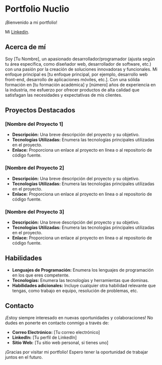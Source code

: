# Portfolio Nuclio

¡Bienvenido a mi portfolio!

Mi [Linkedin](https://www.linkedin.com/in/galvarezm/).

## Acerca de mí

Soy [Tu Nombre], un apasionado desarrollador/programador (ajusta según tu área específica, como diseñador web, desarrollador de software, etc.) con una pasión por la creación de soluciones innovadoras y funcionales. Mi enfoque principal es [tu enfoque principal, por ejemplo, desarrollo web front-end, desarrollo de aplicaciones móviles, etc.]. Con una sólida formación en [tu formación académica] y [número] años de experiencia en la industria, me esfuerzo por ofrecer productos de alta calidad que satisfagan las necesidades y expectativas de mis clientes.

## Proyectos Destacados

### [Nombre del Proyecto 1]

- **Descripción:** Una breve descripción del proyecto y su objetivo.
- **Tecnologías Utilizadas:** Enumera las tecnologías principales utilizadas en el proyecto.
- **Enlace:** Proporciona un enlace al proyecto en línea o al repositorio de código fuente.

### [Nombre del Proyecto 2]

- **Descripción:** Una breve descripción del proyecto y su objetivo.
- **Tecnologías Utilizadas:** Enumera las tecnologías principales utilizadas en el proyecto.
- **Enlace:** Proporciona un enlace al proyecto en línea o al repositorio de código fuente.

### [Nombre del Proyecto 3]

- **Descripción:** Una breve descripción del proyecto y su objetivo.
- **Tecnologías Utilizadas:** Enumera las tecnologías principales utilizadas en el proyecto.
- **Enlace:** Proporciona un enlace al proyecto en línea o al repositorio de código fuente.

## Habilidades

- **Lenguajes de Programación:** Enumera los lenguajes de programación en los que eres competente.
- **Tecnologías:** Enumera las tecnologías y herramientas que dominas.
- **Habilidades adicionales:** Incluye cualquier otra habilidad relevante que tengas, como trabajo en equipo, resolución de problemas, etc.

## Contacto

¡Estoy siempre interesado en nuevas oportunidades y colaboraciones! No dudes en ponerte en contacto conmigo a través de:

- **Correo Electrónico:** [Tu correo electrónico]
- **LinkedIn:** [Tu perfil de LinkedIn]
- **Sitio Web:** [Tu sitio web personal, si tienes uno]

¡Gracias por visitar mi portfolio! Espero tener la oportunidad de trabajar juntos en el futuro.